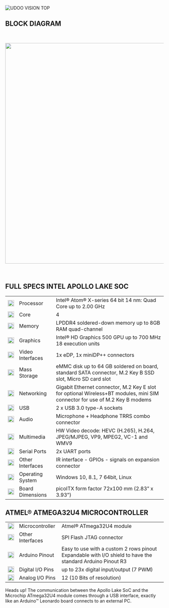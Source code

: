 <img src="../img/udoo_vision_components.png" alt="UDOO VISION TOP" class="img-responsive">
<!-- <img src="../img/udoo_vision_peripherals.png" alt="UDOO VISION PERIPHERALS" class="img-responsive" height=512px> -->

## BLOCK DIAGRAM

<br/>

<a href="../img/udoo_vision_block_diagram.jpg" target="\_blank"><img style="width:700px; " src="../img/udoo_vision_block_diagram.jpg"></a>

<br/>

## FULL SPECS INTEL APOLLO LAKE SOC

|     |     |     |
| --- | --- | --- |
| <img src="../img/icons/processor.png" height="20px" width="20px">    | Processor        | Intel&reg; Atom&reg; X-series 64 bit 14 nm: Quad Core up to 2.00 GHz |
| <img src="../img/icons/cores.png" height="20px" width="20px">        | Core             | 4 |
| <img src="../img/icons/memory.png" height="20px" width="20px">       | Memory           | LPDDR4 soldered-down memory up to 8GB RAM quad-channel |
| <img src="../img/icons/graphics.png" height="20px" width="20px">     | Graphics         | Intel&reg; HD Graphics 500 GPU up to 700 MHz 18 execution units |
| <img src="../img/icons/video-in.png" height="20px" width="20px">     | Video Interfaces | 1x eDP, 1x miniDP++ connectors |
| <img src="../img/icons/mass-storage.png" height="20px" width="20px"> | Mass Storage     | eMMC disk up to 64 GB soldered on board, standard SATA connector, M.2 Key B SSD slot, Micro SD card slot |
| <img src="../img/icons/networking.png" height="20px" width="20px">   | Networking       | Gigabit Ethernet connector, M.2 Key E slot for optional Wireless+BT modules, mini SIM connector for use of M.2 Key B modems |
| <img src="../img/icons/usb.png" height="20px" width="20px">          | USB              | 2 x USB 3.0 type-A sockets |
| <img src="../img/icons/audio.png" height="20px" width="20px">        | Audio            | Microphone + Headphone TRRS combo connector |
| <img src="../img/icons/multimedia.png" height="20px" width="20px">   | Multimedia       | HW Video decode: HEVC (H.265), H.264, JPEG/MJPEG, VP9, MPEG2, VC-1 and WMV9 |
| <img src="../img/icons/serial-ports.png" height="20px" width="20px"> | Serial Ports     | 2x UART ports |
| <img src="../img/icons/other.png" height="20px" width="20px">        | Other Interfaces | IR interface - GPIOs - signals on expansion connector |
| <img src="../img/icons/os.png" height="20px" width="20px">           | Operating System | Windows 10, 8.1, 7 64bit, Linux |
| <img src="../img/icons/dimensions.png" height="20px" width="20px">   | Board Dimensions | picoITX form factor 72x100 mm (2.83” x 3.93”) |


## ATMEL&reg; ATMEGA32U4 MICROCONTROLLER

|                                                                          |                  |                                                                  |
|--------------------------------------------------------------------------|------------------|------------------------------------------------------------------|
| <img src="../img/icons/processor.png" height="20px" width="20px">        | Microcontroller  | Atmel&reg; ATmega32U4 module                                     |
| <img src="../img/icons/other.png" height="20px" width="20px">            | Other Interfaces | SPI Flash JTAG connector                                         |
| <img src="../img/icons/arduino.png" height="20px" width="20px">          | Arduino Pinout   | Easy to use with a custom 2 rows pinout<br>Expandable with I/O shield to have the standard Arduino Pinout R3 |
| <img src="../img/icons/pins.png" height="20px" width="20px">             | Digital I/O Pins | up to 23x digital input/output (7 PWM)                           |
| <img src="../img/icons/pins.png" height="20px" width="20px">             | Analog I/O Pins  | 12 (10 Bits of resolution)                                       |


<span class="label label-warning">Heads up!</span> The communication between the Apollo Lake SoC and the Microchip ATmega32U4 module comes through a USB interface, exactly like an Arduino&trade; Leonardo board connects to an external PC.  
